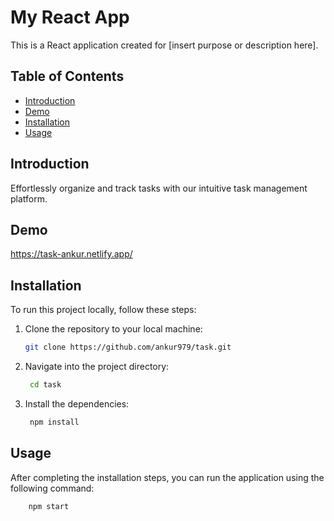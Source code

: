 # My React App

This is a React application created for [insert purpose or description here].

## Table of Contents
- [Introduction](#introduction)
- [Demo](#demo)
- [Installation](#installation)
- [Usage](#usage)

## Introduction

Effortlessly organize and track tasks with our intuitive task management platform.

## Demo

https://task-ankur.netlify.app/

## Installation

To run this project locally, follow these steps:

1. Clone the repository to your local machine:

   ```bash
   git clone https://github.com/ankur979/task.git
   ```

2. Navigate into the project directory:
   ```bash
    cd task
   ```
3. Install the dependencies:
   ```bash
    npm install
   ```
## Usage
After completing the installation steps, you can run the application using the following command:
```bash
    npm start
   ```
